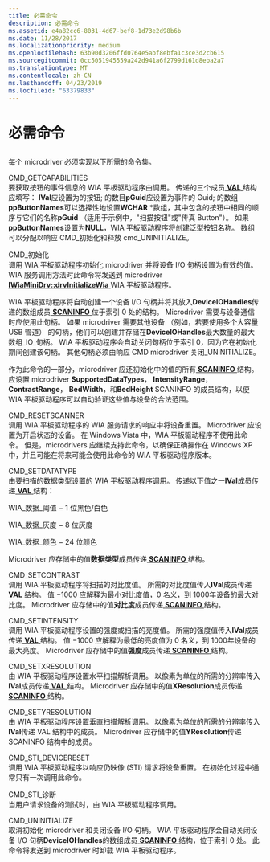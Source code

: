 ```yaml
---
title: 必需命令
description: 必需命令
ms.assetid: e4a82cc6-8031-4d67-bef8-1d73e2d98b6b
ms.date: 11/28/2017
ms.localizationpriority: medium
ms.openlocfilehash: 63b90d3206ffd0764e5abf8ebfa1c3ce3d2cb615
ms.sourcegitcommit: 0cc5051945559a242d941a6f2799d161d8eba2a7
ms.translationtype: MT
ms.contentlocale: zh-CN
ms.lasthandoff: 04/23/2019
ms.locfileid: "63379833"
---
```

# <a name="required-commands"></a>必需命令


## <span id="ddk_required_commands_si"></span><span id="DDK_REQUIRED_COMMANDS_SI"></span>


每个 microdriver 必须实现以下所需的命令集。

<span id="CMD_GETCAPABILITIES"></span><span id="cmd_getcapabilities"></span>CMD\_GETCAPABILITIES  
要获取按钮的事件信息的 WIA 平板驱动程序由调用。 传递的三个成员[ **VAL** ](https://msdn.microsoft.com/library/windows/hardware/ff548627)结构应填写： **lVal**应设置为的按钮; 的数目**pGuid**应设置为事件的 Guid; 的数组**ppButtonNames**可以选择性地设置**WCHAR** \*数组，其中包含的按钮中相同的顺序与它们的名称**pGuid** （适用于示例中，"扫描按钮"或"传真 Button"）。 如果**ppButtonNames**设置为**NULL**，WIA 平板驱动程序将创建泛型按钮名称。 数组可以分配以响应 CMD\_初始化和释放 cmd\_UNINITIALIZE。

<span id="CMD_INITIALIZE"></span><span id="cmd_initialize"></span>CMD\_初始化  
调用 WIA 平板驱动程序初始化 microdriver 并将设备 I/O 句柄设置为有效的值。 WIA 服务调用方法时此命令将发送到 microdriver [ **IWiaMiniDrv::drvInitializeWia** ](https://msdn.microsoft.com/library/windows/hardware/ff544986) WIA 平板驱动程序。

WIA 平板驱动程序将自动创建一个设备 I/O 句柄并将其放入**DeviceIOHandles**传递的数组成员[ **SCANINFO** ](https://msdn.microsoft.com/library/windows/hardware/ff547361)位于索引 0 处的结构。 Microdriver 需要与设备通信时应使用此句柄。 如果 microdriver 需要其他设备 （例如，若要使用多个大容量 USB 管道） 的句柄，他们可以创建并存储在**DeviceIOHandles**最大数量的最大数组\_IO\_句柄。 WIA 平板驱动程序会自动关闭句柄位于索引 0，因为它在初始化期间创建该句柄。 其他句柄必须由响应 CMD microdriver 关闭\_UNINITIALIZE。

作为此命令的一部分，microdriver 应还初始化中的值的所有[ **SCANINFO** ](https://msdn.microsoft.com/library/windows/hardware/ff547361)结构。 应设置 microdriver **SupportedDataTypes**， **IntensityRange**， **ContrastRange**， **BedWidth**，和**BedHeight** SCANINFO 的成员结构，以便 WIA 平板驱动程序可以自动验证这些值与设备的合法范围。

<span id="CMD_RESETSCANNER"></span><span id="cmd_resetscanner"></span>CMD\_RESETSCANNER  
调用 WIA 平板驱动程序的 WIA 服务请求的响应中将设备重置。 Microdriver 应设置为开启状态的设备。 在 Windows Vista 中，WIA 平板驱动程序不使用此命令。 但是，microdrivers 应继续支持此命令，以确保正确操作在 Windows XP 中，并且可能在将来可能会使用此命令的 WIA 平板驱动程序版本。

<span id="CMD_SETDATATYPE"></span><span id="cmd_setdatatype"></span>CMD\_SETDATATYPE  
由要扫描的数据类型设置的 WIA 平板驱动程序调用。 传递以下值之一**lVal**成员传递[ **VAL** ](https://msdn.microsoft.com/library/windows/hardware/ff548627)结构：

WIA\_数据\_阈值 − 1 位黑色/白色

WIA\_数据\_灰度 − 8 位灰度

WIA\_数据\_颜色 − 24 位颜色

Microdriver 应存储中的值**数据类型**成员传递[ **SCANINFO** ](https://msdn.microsoft.com/library/windows/hardware/ff547361)结构。

<span id="CMD_SETCONTRAST"></span><span id="cmd_setcontrast"></span>CMD\_SETCONTRAST  
调用 WIA 平板驱动程序将扫描的对比度值。 所需的对比度值传入**lVal**成员传递[ **VAL** ](https://msdn.microsoft.com/library/windows/hardware/ff548627)结构。 值 −1000 应解释为最小对比度值，0 名义，到 1000年设备的最大对比度。 Microdriver 应存储中的值**对比度**成员传递[ **SCANINFO** ](https://msdn.microsoft.com/library/windows/hardware/ff547361)结构。

<span id="CMD_SETINTENSITY"></span><span id="cmd_setintensity"></span>CMD\_SETINTENSITY  
调用 WIA 平板驱动程序设置的强度或扫描的亮度值。 所需的强度值传入**lVal**成员传递[ **VAL** ](https://msdn.microsoft.com/library/windows/hardware/ff548627)结构。 值 −1000 应解释为最低的亮度值为 0 名义，到 1000年设备的最大亮度。 Microdriver 应存储中的值**强度**成员传递[ **SCANINFO** ](https://msdn.microsoft.com/library/windows/hardware/ff547361)结构。

<span id="CMD_SETXRESOLUTION"></span><span id="cmd_setxresolution"></span>CMD\_SETXRESOLUTION  
由 WIA 平板驱动程序设置水平扫描解析调用。 以像素为单位的所需的分辨率传入**lVal**成员传递[ **VAL** ](https://msdn.microsoft.com/library/windows/hardware/ff548627)结构。 Microdriver 应存储中的值**XResolution**成员传递[ **SCANINFO** ](https://msdn.microsoft.com/library/windows/hardware/ff547361)结构。

<span id="CMD_SETYRESOLUTION"></span><span id="cmd_setyresolution"></span>CMD\_SETYRESOLUTION  
由 WIA 平板驱动程序设置垂直扫描解析调用。 以像素为单位的所需的分辨率传入**lVal**传递 VAL 结构中的成员。 Microdriver 应存储中的值**YResolution**传递 SCANINFO 结构中的成员。

<span id="CMD_STI_DEVICERESET"></span><span id="cmd_sti_devicereset"></span>CMD\_STI\_DEVICERESET  
调用 WIA 平板驱动程序以响应仍映像 (STI) 请求将设备重置。 在初始化过程中通常只有一次调用此命令。

<span id="CMD_STI_DIAGNOSTIC"></span><span id="cmd_sti_diagnostic"></span>CMD\_STI\_诊断  
当用户请求设备的测试时，由 WIA 平板驱动程序调用。

<span id="CMD_UNINITIALIZE"></span><span id="cmd_uninitialize"></span>CMD\_UNINITIALIZE  
取消初始化 microdriver 和关闭设备 I/O 句柄。 WIA 平板驱动程序会自动关闭设备 I/O 句柄**DeviceIOHandles**的数组成员[ **SCANINFO** ](https://msdn.microsoft.com/library/windows/hardware/ff547361)结构，位于索引 0 处。 此命令将发送到 microdriver 时卸载 WIA 平板驱动程序。

 

 





